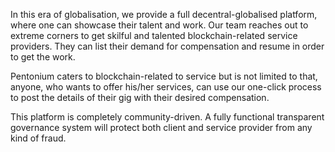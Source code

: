 
In this era of globalisation, we provide a full decentral-globalised platform, where one can showcase their talent and work. Our team reaches out to extreme corners to get skilful and talented blockchain-related service providers. They can list their demand for compensation and resume in order to get the work. 

Pentonium caters to blockchain-related to service but is not limited to that, anyone, who wants to offer his/her services, can use our one-click process to post the details of their gig with their desired compensation.

This platform is completely community-driven. A fully functional transparent governance system will protect both client and service provider from any kind of fraud.
